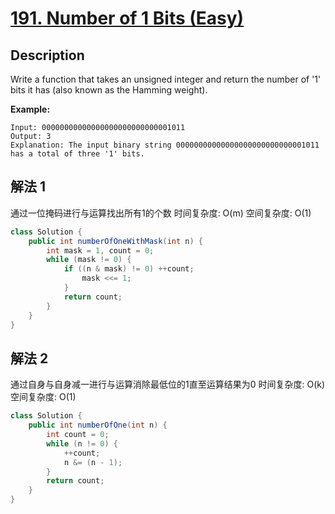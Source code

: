 # [191. Number of 1 Bits (Easy)](https://leetcode.com/problems/number-of-1-bits/)

## Description


Write a function that takes an unsigned integer and return the number of '1' bits it has (also known as the Hamming weight).

**Example:**

```
Input: 00000000000000000000000000001011
Output: 3
Explanation: The input binary string 00000000000000000000000000001011 has a total of three '1' bits.
```

## 解法 1
通过一位掩码进行与运算找出所有1的个数
时间复杂度: O(m)
空间复杂度: O(1)

```java
class Solution { 
    public int numberOfOneWithMask(int n) {
        int mask = 1, count = 0;
        while (mask != 0) {
            if ((n & mask) != 0) ++count;
                mask <<= 1;
            }
            return count;
        }
    }
}
```

## 解法 2

通过自身与自身减一进行与运算消除最低位的1直至运算结果为0
时间复杂度: O(k)
空间复杂度: O(1)

```java
class Solution {
    public int numberOfOne(int n) {
        int count = 0;
        while (n != 0) {
            ++count;
            n &= (n - 1);
        }
        return count;
    }
}
```
